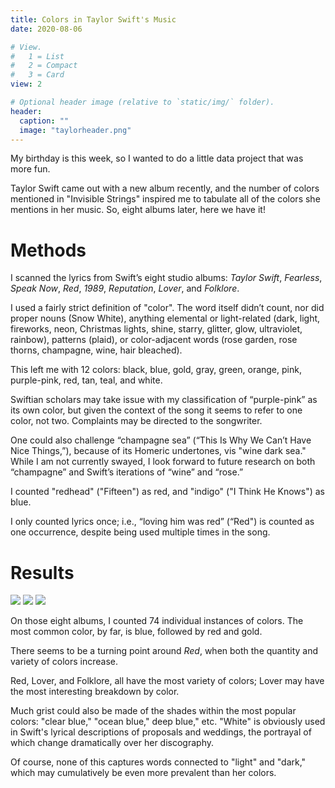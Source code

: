 ```yaml
---
title: Colors in Taylor Swift's Music 
date: 2020-08-06

# View.
#   1 = List
#   2 = Compact
#   3 = Card
view: 2

# Optional header image (relative to `static/img/` folder).
header:
  caption: ""
  image: "taylorheader.png"
---
```


My birthday is this week, so I wanted to do a little data project that was more fun. 

Taylor Swift came out with a new album recently, and the number of colors mentioned in "Invisible Strings" inspired me to tabulate all of the colors she mentions in her music. So, eight albums later, here we have it! 

# Methods

I scanned the lyrics from Swift’s eight studio albums: _Taylor Swift_, _Fearless_, _Speak Now_, _Red_, _1989_, _Reputation_, _Lover_, and _Folklore_. 

I used a fairly strict definition of "color". The word itself didn’t count, nor did proper nouns (Snow White), anything elemental or light-related (dark, light, fireworks, neon, Christmas lights, shine, starry, glitter, glow, ultraviolet, rainbow), patterns (plaid), or color-adjacent words (rose garden, rose thorns, champagne, wine, hair bleached).

This left me with 12 colors: black, blue, gold, gray, green, orange, pink, purple-pink, red, tan, teal, and white. 

Swiftian scholars may take issue with my classification of “purple-pink” as its own color, but given the context of the song it seems to refer to one color, not two. Complaints may be directed to the songwriter.

One could also challenge “champagne sea” (“This Is Why We Can’t Have Nice Things,”), because of its Homeric undertones, vis "wine dark sea." While I am not currently swayed, I look forward to future research on both “champagne” and Swift’s iterations of “wine” and “rose.” 

I counted "redhead" ("Fifteen") as red, and "indigo" ("I Think He Knows") as blue.

I only counted lyrics once; i.e., “loving him was red” (“Red") is counted as one occurrence, despite being used multiple times in the song. 

# Results

![](/uploads/swift/taylorall2.png)
![](/uploads/swift/taylorclusteredbarchart.png)
![](/uploads/swift/taylorpiechart.png)

On those eight albums, I counted 74 individual instances of colors. The most common color, by far, is blue, followed by red and gold. 

There seems to be a turning point around _Red_, when both the quantity and variety of colors increase. 

Red, Lover, and Folklore, all have the most variety of colors; Lover may have the most interesting breakdown by color. 

Much grist could also be made of the shades within the most popular colors: "clear blue," "ocean blue," deep blue," etc. "White" is obviously used in Swift's lyrical descriptions of proposals and weddings, the portrayal of which change dramatically over her discography. 

Of course, none of this captures words connected to "light" and "dark," which may cumulatively be even more prevalent than her colors.

